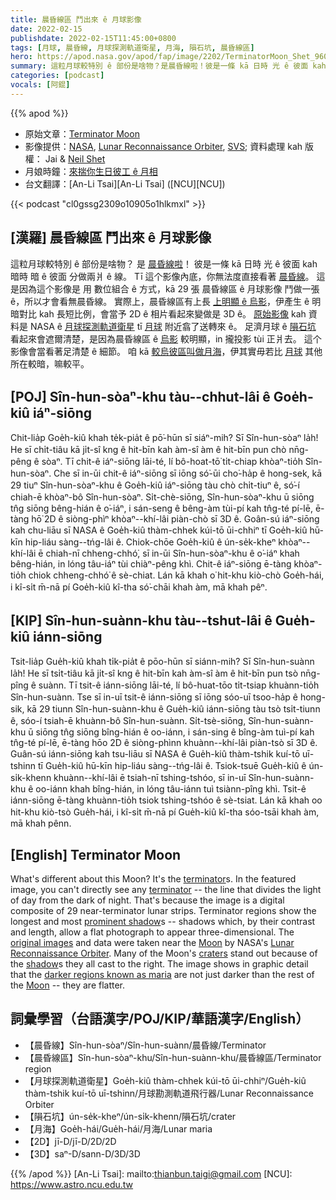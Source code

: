 ```yaml
---
title: 晨昏線區 鬥出來 ê 月球影像
date: 2022-02-15
publishdate: 2022-02-15T11:45:00+0800
tags: [月球, 晨昏線, 月球探測軌道衛星, 月海, 隕石坑, 晨昏線區]
hero: https://apod.nasa.gov/apod/fap/image/2202/TerminatorMoon_Shet_960.jpg
summary: 這粒月球較特別 ê 部份是啥物？是晨昏線啦！彼是一條 kā 日時 光 ê 彼面 kah 暗時 暗 ê 彼面 分做兩爿 ê 線。
categories: [podcast]
vocals: [阿錕]
---
```


{{% apod %}}

- 原始文章：[Terminator Moon](https://apod.nasa.gov/apod/ap220215.html)
- 影像提供：[NASA](https://www.nasa.gov/), [Lunar Reconnaissance Orbiter](https://lunar.gsfc.nasa.gov/), [SVS](https://svs.gsfc.nasa.gov/); 資料處理 kah 版權： Jai & [Neil Shet](mailto:neilshet@gmail.com)
- 月娘時鐘：[來揣你生日彼工 ê 月相](https://svs.gsfc.nasa.gov/4955)
- 台文翻譯：[An-Li Tsai][An-Li Tsai] ([NCU][NCU])

{{< podcast "cl0gssg2309o10905o1hlkmxl" >}}

## [漢羅] 晨昏線區 鬥出來 ê 月球影像
這粒月球較特別 ê 部份是啥物？
是 [晨昏線啦][terminator 1]！
彼是一條 kā 日時 光 ê 彼面 kah 暗時 暗 ê 彼面 分做兩爿 ê 線。
Tī 這个影像內底，你無法度直接看著 [晨昏線][terminator 2]。
這是因為這个影像是 用 數位組合 ê 方式，kā 29 張 晨昏線區 ê 月球影像 鬥做一張 ê，所以才會看無晨昏線。
實際上，晨昏線區有上長 [上明顯 ê 烏影][prominent shadow]，伊產生 ê 明暗對比 kah 長短比例，會當予 2D ê 相片看起來變做是 3D ê。
[原始影像][original images] kah 資料是 NASA ê [月球探測軌道衛星][Lunar Reconnaissance Orbiter] tī [月球][Moon 1] 附近翕了送轉來 ê。
足濟月球 ê [隕石坑][craters] 看起來會遮爾清楚，是因為晨昏線區 ê [烏影][shadow t] 較明顯，in 攏投影 tùi 正爿去。
這个影像會當看著足清楚 ê 細節。
咱 kā [較烏彼區叫做月海][darker regions known as maria]，伊其實毋若比 [月球][Moon 2] 其他所在較暗，嘛較平。

## [POJ] Sîn-hun-sòaⁿ-khu tàu--chhut-lâi ê Goe̍h-kiû iáⁿ-siōng
Chit-lia̍p Goe̍h-kiû khah te̍k-pia̍t ê pō͘-hūn sī siáⁿ-mih?
Sī Sîn-hun-sòaⁿ la̍h!
He sī chi̍t-tiâu kā ji̍t-sî kng ê hit-bīn kah àm-sî àm ê hit-bīn pun chò nn̄g-pêng ê sòaⁿ.
Tī chit-ê iáⁿ-siōng lāi-té, lí bô-hoat-tō͘ ti̍t-chiap khòaⁿ-tio̍h Sîn-hun-sòaⁿ.
Che sī in-ūi chit-ê iáⁿ-siōng sī iōng só͘-ūi cho͘-ha̍p ê hong-sek, kā 29 tiuⁿ Sîn-hun-sòaⁿ-khu ê Goe̍h-kiû iáⁿ-siōng tàu chò chi̍t-tiuⁿ ê, só͘-í chiah-ē khòaⁿ-bô Sîn-hun-sòaⁿ.
Si̍t-chè-siōng, Sîn-hun-sòaⁿ-khu ū siōng tn̂g siōng bêng-hián ê o͘-iáⁿ, i sán-seng ê bêng-àm tùi-pí kah tn̂g-té pí-lē, ē-tàng hō͘ 2D ê siòng-phìⁿ khòaⁿ--khí-lâi piàn-chò sī 3D ê.
Goân-sú iáⁿ-siōng kah chu-liāu sī NASA ê Goe̍h-kiû thàm-chhek kúi-tō ūi-chhiⁿ tī Goe̍h-kiû hū-kīn hip-liáu sàng--tńg-lâi ê.
Chiok-chōe Goe̍h-kiû ê ún-se̍k-kheⁿ khòaⁿ--khí-lâi ē chiah-nī chheng-chhó͘, sī in-ūi Sîn-hun-sòaⁿ-khu ê o͘-iáⁿ khah bêng-hián, in lóng tâu-iáⁿ tùi chiàⁿ-pêng khì.
Chit-ê iáⁿ-siōng ē-tàng khòaⁿ-tio̍h chiok chheng-chhó͘ ê sè-chiat.
Lán kā khah o͘ hit-khu kiò-chò Goe̍h-hái, i kî-si̍t m̄-nā pí Goe̍h-kiû kî-tha só͘-chāi khah àm, mā khah pêⁿ.

## [KIP] Sîn-hun-suànn-khu tàu--tshut-lâi ê Gue̍h-kiû iánn-siōng
Tsit-lia̍p Gue̍h-kiû khah ti̍k-pia̍t ê pōo-hūn sī siánn-mih?
Sī Sîn-hun-suànn la̍h!
He sī tsi̍t-tiâu kā ji̍t-sî kng ê hit-bīn kah àm-sî àm ê hit-bīn pun tsò nn̄g-pîng ê suànn.
Tī tsit-ê iánn-siōng lāi-té, lí bô-huat-tōo ti̍t-tsiap khuànn-tio̍h Sîn-hun-suànn.
Tse sī in-uī tsit-ê iánn-siōng sī iōng sóo-uī tsoo-ha̍p ê hong-sik, kā 29 tiunn Sîn-hun-suànn-khu ê Gue̍h-kiû iánn-siōng tàu tsò tsi̍t-tiunn ê, sóo-í tsiah-ē khuànn-bô Sîn-hun-suànn.
Si̍t-tsè-siōng, Sîn-hun-suànn-khu ū siōng tn̂g siōng bîng-hián ê oo-iánn, i sán-sing ê bîng-àm tuì-pí kah tn̂g-té pí-lē, ē-tàng hōo 2D ê siòng-phìnn khuànn--khí-lâi piàn-tsò sī 3D ê.
Guân-sú iánn-siōng kah tsu-liāu sī NASA ê Gue̍h-kiû thàm-tshik kuí-tō uī-tshinn tī Gue̍h-kiû hū-kīn hip-liáu sàng--tńg-lâi ê.
Tsiok-tsuē Gue̍h-kiû ê ún-si̍k-khenn khuànn--khí-lâi ē tsiah-nī tshing-tshóo, sī in-uī Sîn-hun-suànn-khu ê oo-iánn khah bîng-hián, in lóng tâu-iánn tuì tsiànn-pîng khì.
Tsit-ê iánn-siōng ē-tàng khuànn-tio̍h tsiok tshing-tshóo ê sè-tsiat.
Lán kā khah oo hit-khu kiò-tsò Gue̍h-hái, i kî-si̍t m̄-nā pí Gue̍h-kiû kî-tha sóo-tsāi khah àm, mā khah pênn.

## [English] Terminator Moon
What's different about this Moon?
It's the [terminator][terminator 1]s.
In the featured image, you can't directly see any [terminator][terminator 2] -- the line that divides the light of day from the dark of night.
That's because the image is a digital composite of 29 near-terminator lunar strips.
Terminator regions show the longest and most [prominent shadow][prominent shadow]s -- shadows which, by their contrast and length, allow a flat photograph to appear three-dimensional.
The [original images][original images] and data were taken near the [Moon][Moon 1] by NASA's [Lunar Reconnaissance Orbiter][Lunar Reconnaissance Orbiter].
Many of the Moon's [craters][craters] stand out because of the [shadow][shadow e]s they all cast to the right.
The image shows in graphic detail that the [darker regions known as maria][darker regions known as maria] are not just darker than the rest of the [Moon][Moon 2] -- they are flatter.

## 詞彙學習（台語漢字/POJ/KIP/華語漢字/English）
- 【晨昏線】Sîn-hun-sòaⁿ/Sîn-hun-suànn/晨昏線/Terminator
- 【晨昏線區】Sîn-hun-sòaⁿ-khu/Sîn-hun-suànn-khu/晨昏線區/Terminator region
- 【月球探測軌道衛星】Goe̍h-kiû thàm-chhek kúi-tō ūi-chhiⁿ/Gue̍h-kiû thàm-tshik kuí-tō uī-tshinn/月球勘測軌道飛行器/Lunar Reconnaissance Orbiter
- 【隕石坑】ún-se̍k-kheⁿ/ún-si̍k-khenn/隕石坑/crater
- 【月海】Goe̍h-hái/Gue̍h-hái/月海/Lunar maria
- 【2D】jī-D/jī-D/2D/2D
- 【3D】saⁿ-D/sann-D/3D/3D


{{% /apod %}}
[An-Li Tsai]: mailto:thianbun.taigi@gmail.com
[NCU]: https://www.astro.ncu.edu.tw

[copyright]: https://apod.nasa.gov/apod/fap/lib/about_apod.html#srapply

[terminator 1]:https://en.wikipedia.org/wiki/Terminator_(solar)
[terminator 2]:https://apod.nasa.gov/apod/ap180522.html
[prominent shadow]:https://i.pinimg.com/736x/1e/c4/a9/1ec4a9503ab9fdfaede7f3a6b93e5ba0--light-and-shadow-cat-silhouette.jpg
[original images]:https://svs.gsfc.nasa.gov/4768
[Moon 1]:https://solarsystem.nasa.gov/moons/earths-moon/in-depth/
[Lunar Reconnaissance Orbiter]:https://lunar.gsfc.nasa.gov/about.html
[craters]:https://spaceplace.nasa.gov/impact-crater/en/
[shadow e]:https://apod.nasa.gov/apod/ap211125.html
[shadow t]:https://apod.tw/daily/20211125/
[darker regions known as maria]:https://en.wikipedia.org/wiki/Lunar_mare#/media/File:Moon_names.svg
[Moon 2]:https://moon.nasa.gov/observe-the-moon-night/resources/moon-map/
